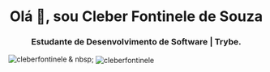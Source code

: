 

<!--
### Hi there 👋
**CleberFontinele/CleberFontinele** is a ✨ _special_ ✨ repository because its `README.md` (this file) appears on your GitHub profile.

Here are some ideas to get you started:

- 🔭 I’m currently working on ...
- 🌱 I’m currently learning ...
- 👯 I’m looking to collaborate on ...
- 🤔 I’m looking for help with ...
- 💬 Ask me about ...
- 📫 How to reach me: ...
- 😄 Pronouns: ...
- ⚡ Fun fact: ...
-->
<h1 align = "center"> Olá 👋, sou Cleber Fontinele de Souza </h1>
<h3 align = "center"> Estudante de Desenvolvimento de Software | Trybe. </h3>

<p> <img align = "left" src = "https://github-readme-stats.vercel.app/api/top-langs?username=cleberfontinele&show_icons=true&locale=en&layout=compact" alt = "cleberfontinele" /> </p>

<p> & nbsp; <img align = "center" src = "https://github-readme-stats.vercel.app/api?username=cleberfontinele&show_icons=true&locale=en" alt = "cleberfontinele" /> </p>

